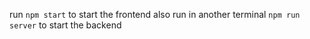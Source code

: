 run `npm start` to start the frontend
also run in another terminal `npm run server` to start the backend
